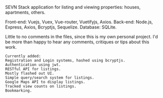 SEVN Stack application for listing and viewing properties: houses, apartments, others.

Front-end: Vuejs, Vuex, Vue-router, Vuetifyjs, Axios.
Back-end: Node.js, Express, Axios, Bcryptjs, Sequelize.
Database: SQLite.

Little to no comments in the files, since this is my own personal project. 
I'd be more than happy to hear any comments, critiques or tips about this work.

`````````````
Currently added:
Registration and Login systems, hashed using bcryptjs.
Authentication using jwt.
RESTful API for listings.
Mostly flashed out UI.
Simple query/search system for listings.
Google Maps API to display listings.
Tracked view counts on listings.
Bookmarking.

